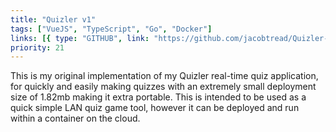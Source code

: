 ```yaml
---
title: "Quizler v1"
tags: ["VueJS", "TypeScript", "Go", "Docker"]
links: [{ type: "GITHUB", link: "https://github.com/jacobtread/Quizler-v1" }]
priority: 21
---
```


This is my original implementation of my Quizler real-time quiz application, for quickly and easily making quizzes with an extremely small deployment size of 1.82mb making it extra portable. This is intended to be used as a quick simple LAN quiz game tool, however it can be deployed and run within a container on the cloud.
